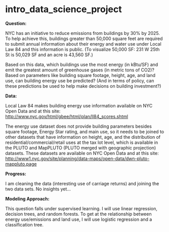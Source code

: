 # intro_data_science_project

**Question:**

NYC has an initiative to reduce emissions from buildings by 30% by 2025. To help achieve this, buildings greater than 50,000 square feet are required to submit annual information about their energy and water use under Local Law 84 and this information is public. (To visualize 50,000 SF: 231 W 25th St is 50,029 SF and an acre is 43,560 SF.)

Based on this data, which buildings use the most energy (in kBtu/SF) and emit the greatest amount of greenhouse gases (in metric tons of CO2)? Based on parameters like building square footage, height, age, and land use, can building energy use be predicted? (And in terms of policy, can these predictions be used to help make decisions on building investment?)

**Data:**

Local Law 84 makes building energy use information available on NYC Open Data and at this site: http://www.nyc.gov/html/gbee/html/plan/ll84_scores.shtml

The energy use dataset does not provide building parameters besides square footage, Energy Star rating, and main use, so it needs to be joined to other datasets that have information on height, age, and the distribution of residential/commercial/retail uses at the tax lot level, which is available in the PLUTO and MapPLUTO (PLUTO merged with geographic projection) datasets. These datasets are available on NYC Open Data and at this site: http://www1.nyc.gov/site/planning/data-maps/open-data/dwn-pluto-mappluto.page

**Progress:**

I am cleaning the data (interesting use of carriage returns) and joining the two data sets. No insights yet…

**Modeling Approach:**

This question falls under supervised learning. I will use linear regression, decision trees, and random forests. To get at the relationship between energy use/emissions and land use, I will use logistic regression and a classification tree.
